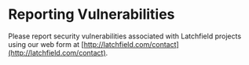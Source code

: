 # Reporting Vulnerabilities

Please report security vulnerabilities associated with Latchfield projects using our web form at [http://latchfield.com/contact](http://latchfield.com/contact).
